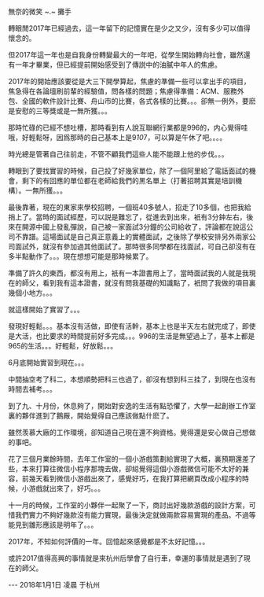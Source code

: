  無奈的微笑 ~.~ 攤手

轉眼閒2017年已經過去，這一年留下的記憶實在是少之又少，沒有多少可以值得懷念的。

但2017年這一年也是自我身份轉變最大的一年吧，從學生開始轉向社會，雖然還有一年才畢業，但已經提前開始感受到了傳説中的油膩中年人的焦慮。

2017年的開始應該要從是大三下開學算起，焦慮的準備一些可以拿出手的項目，焦急得在各論壇刷前輩的經驗值，問各樣的問題；焦慮得準備：ACM、服務外包、全國的軟件設計比賽、舟山市的比賽，各式各樣的比賽。。。卻無一例外，要麽是安慰的三等獎或是一無所獲。。。

那時忙碌的已經不想吐槽，那時看到有人說互聯網行業都是996的，内心覺得哇哦，好輕鬆呀，因爲那時的自己基本上是9*10*7，可以算是午休了吧。。。。

時光總是管著自己往前走，不管不顧我們這些人能不能跟上他的步伐。。。

轉眼到了要找實習的時候，自己投了好幾家單位，除了一個阿里給了電話面試的機會，剩下的有回應的單位都在老師給我們的黑名單上（打著招聘其實是培訓機構）。一無所獲。。。

最後靠著，現在的東家來學校招聘，一個班40多號人，招走了10多個，也把我給捎上了。當時的面試經歷，可以説是難忘了，從進去到出來，衹有3分鈡左右，後來在開源中國上發亂彈說，自己被一家面試3分鐘的公司給收了，評論都在說這公司不靠譜。這場面試是自己真正意義上的實體面試，之後除了學校安排另外兩家公司面試外，就沒有參加過其他面試了。那時很多同學都在找面試，可自己卻沒有在多半點動作了。。。現在想想可能是那時候累了。

準備了許久的東西，都沒有用上，衹有一本證書用上了，當時面試我的人就是我現在的師父，看到我有這本證書，就沒有問我基礎的知識點了，衹問了我做的項目裏幾個小地方。。。

就這樣開始了實習了。。。

發現好輕鬆。。。基本沒有活做，即使有活幹，基本上也是半天左右就完成了，即使是大活，也比要求的時間提前好多完成。。。996的生活是無望過上了，基本上都是965的生活。。。好輕鬆，好放鬆。。。

6月底開始實習到現在。。。

中間抽空考了科二，本想順勢把科三也過了，卻沒有想到科三挂了，到現在也沒有時間去補考。。。

到了九、十月份，休息夠了，開始對安逸的生活有點恐懼了，大學一起創辦工作室裏的夥伴進到了鵝厰，開始覺得自己應該做點什麽了。

雖然羡慕大廠的工作環境，卻知道自己現在還不夠資格。覺得還是安心做自己想做的事吧。

花了三個月業餘時間，去年工作室的一個小游戲策劃給實現了大概，裏預期還差了些，本來打算往微信小程序那塊去做，卻縂覺得這個小游戲微信可能不太好的兼容，前幾天看到微信小游戲出來了，感覺好巧，在我打算把網頁改成小程序的時候，小游戲就出來了，好巧。。。

十一月的時候，工作室的小夥伴一起聚了一下，商討出好幾款游戲的設計方案，可惜我們實力不夠好幾款沒有能力實現，最後決定就做兩款容易實現的產品。不過等能見到雛形應該是明年了。。。

2017年，不知如何評價的一年。回憶起來感覺都是不太好記憶。。。

或許2017值得高興的事情就是來杭州后學會了自行車，幸運的事情就是遇到了現在的師父。

--- 2018年1月1日 凌晨 于杭州
